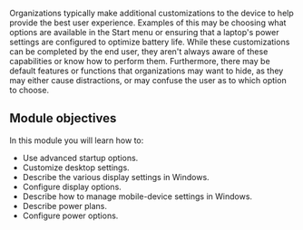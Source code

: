 Organizations typically make additional customizations to the device to help provide the best user experience. Examples of this may be choosing what options are available in the Start menu or ensuring that a laptop's power settings are configured to optimize battery life. While these customizations can be completed by the end user, they aren't always aware of these capabilities or know how to perform them. Furthermore, there may be default features or functions that organizations may want to hide, as they may either cause distractions, or may confuse the user as to which option to choose.<br>

## Module objectives

In this module you will learn how to:

 -  Use advanced startup options.
 -  Customize desktop settings.
 -  Describe the various display settings in Windows.<br>
 -  Configure display options.
 -  Describe how to manage mobile-device settings in Windows.
 -  Describe power plans.
 -  Configure power options.
